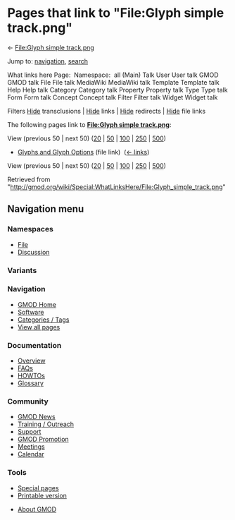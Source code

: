 <div id="mw-page-base" class="noprint">

</div>

<div id="mw-head-base" class="noprint">

</div>

<div id="content" class="mw-body" role="main">

<span id="top"></span>

<div id="mw-js-message" style="display:none;">

</div>



# <span dir="auto">Pages that link to "File:Glyph simple track.png"</span>

<div id="bodyContent">

<div id="contentSub">

← [File:Glyph simple
track.png](/wiki/File:Glyph_simple_track.png "File:Glyph simple track.png")

</div>

<div id="jump-to-nav" class="mw-jump">

Jump to: [navigation](#mw-navigation), [search](#p-search)

</div>

<div id="mw-content-text">

What links here Page:  Namespace:  all (Main) Talk User User talk GMOD
GMOD talk File File talk MediaWiki MediaWiki talk Template Template talk
Help Help talk Category Category talk Property Property talk Type Type
talk Form Form talk Concept Concept talk Filter Filter talk Widget
Widget talk

Filters
[Hide](/mediawiki/index.php?title=Special:WhatLinksHere/File:Glyph_simple_track.png&hidetrans=1 "Special:WhatLinksHere/File:Glyph simple track.png")
transclusions \|
[Hide](/mediawiki/index.php?title=Special:WhatLinksHere/File:Glyph_simple_track.png&hidelinks=1 "Special:WhatLinksHere/File:Glyph simple track.png")
links \|
[Hide](/mediawiki/index.php?title=Special:WhatLinksHere/File:Glyph_simple_track.png&hideredirs=1 "Special:WhatLinksHere/File:Glyph simple track.png")
redirects \|
[Hide](/mediawiki/index.php?title=Special:WhatLinksHere/File:Glyph_simple_track.png&hideimages=1 "Special:WhatLinksHere/File:Glyph simple track.png")
file links

The following pages link to **[File:Glyph simple
track.png](/wiki/File:Glyph_simple_track.png "File:Glyph simple track.png")**:

View (previous 50 \| next 50)
([20](/mediawiki/index.php?title=Special:WhatLinksHere/File:Glyph_simple_track.png&limit=20 "Special:WhatLinksHere/File:Glyph simple track.png")
\|
[50](/mediawiki/index.php?title=Special:WhatLinksHere/File:Glyph_simple_track.png&limit=50 "Special:WhatLinksHere/File:Glyph simple track.png")
\|
[100](/mediawiki/index.php?title=Special:WhatLinksHere/File:Glyph_simple_track.png&limit=100 "Special:WhatLinksHere/File:Glyph simple track.png")
\|
[250](/mediawiki/index.php?title=Special:WhatLinksHere/File:Glyph_simple_track.png&limit=250 "Special:WhatLinksHere/File:Glyph simple track.png")
\|
[500](/mediawiki/index.php?title=Special:WhatLinksHere/File:Glyph_simple_track.png&limit=500 "Special:WhatLinksHere/File:Glyph simple track.png"))

- [Glyphs and Glyph
  Options](/wiki/Glyphs_and_Glyph_Options "Glyphs and Glyph Options")
  (file link) ‎ <span class="mw-whatlinkshere-tools">([←
  links](/mediawiki/index.php?title=Special:WhatLinksHere&target=Glyphs+and+Glyph+Options "Special:WhatLinksHere"))</span>

View (previous 50 \| next 50)
([20](/mediawiki/index.php?title=Special:WhatLinksHere/File:Glyph_simple_track.png&limit=20 "Special:WhatLinksHere/File:Glyph simple track.png")
\|
[50](/mediawiki/index.php?title=Special:WhatLinksHere/File:Glyph_simple_track.png&limit=50 "Special:WhatLinksHere/File:Glyph simple track.png")
\|
[100](/mediawiki/index.php?title=Special:WhatLinksHere/File:Glyph_simple_track.png&limit=100 "Special:WhatLinksHere/File:Glyph simple track.png")
\|
[250](/mediawiki/index.php?title=Special:WhatLinksHere/File:Glyph_simple_track.png&limit=250 "Special:WhatLinksHere/File:Glyph simple track.png")
\|
[500](/mediawiki/index.php?title=Special:WhatLinksHere/File:Glyph_simple_track.png&limit=500 "Special:WhatLinksHere/File:Glyph simple track.png"))

</div>

<div class="printfooter">

Retrieved from
"<http://gmod.org/wiki/Special:WhatLinksHere/File:Glyph_simple_track.png>"

</div>

<div id="catlinks" class="catlinks catlinks-allhidden">

</div>

<div class="visualClear">

</div>

</div>

</div>

<div id="mw-navigation">

## Navigation menu

<div id="mw-head">



<div id="left-navigation">

<div id="p-namespaces" class="vectorTabs" role="navigation"
aria-labelledby="p-namespaces-label">

### Namespaces

- <span id="ca-nstab-image"><a href="/wiki/File:Glyph_simple_track.png" accesskey="c"
  title="View the file page [c]">File</a></span>
- <span id="ca-talk"><a
  href="/mediawiki/index.php?title=File_talk:Glyph_simple_track.png&amp;action=edit&amp;redlink=1"
  accesskey="t"
  title="Discussion about the content page [t]">Discussion</a></span>

</div>

<div id="p-variants" class="vectorMenu emptyPortlet" role="navigation"
aria-labelledby="p-variants-label">

### 

### Variants[](#)

<div class="menu">

</div>

</div>

</div>





</div>

</div>

</div>

<div id="mw-panel">

<div id="p-logo" role="banner">

<a href="/wiki/Main_Page"
style="background-image: url(http://gmod.org/images/GMOD-cogs.png);"
title="Visit the main page"></a>

</div>

<div id="p-Navigation" class="portal" role="navigation"
aria-labelledby="p-Navigation-label">

### Navigation

<div class="body">

- <span id="n-GMOD-Home">[GMOD Home](/wiki/Main_Page)</span>
- <span id="n-Software">[Software](/wiki/GMOD_Components)</span>
- <span id="n-Categories-.2F-Tags">[Categories /
  Tags](/wiki/Categories)</span>
- <span id="n-View-all-pages">[View all
  pages](/wiki/Special:AllPages)</span>

</div>

</div>

<div id="p-Documentation" class="portal" role="navigation"
aria-labelledby="p-Documentation-label">

### Documentation

<div class="body">

- <span id="n-Overview">[Overview](/wiki/Overview)</span>
- <span id="n-FAQs">[FAQs](/wiki/Category:FAQ)</span>
- <span id="n-HOWTOs">[HOWTOs](/wiki/Category:HOWTO)</span>
- <span id="n-Glossary">[Glossary](/wiki/Glossary)</span>

</div>

</div>

<div id="p-Community" class="portal" role="navigation"
aria-labelledby="p-Community-label">

### Community

<div class="body">

- <span id="n-GMOD-News">[GMOD News](/wiki/GMOD_News)</span>
- <span id="n-Training-.2F-Outreach">[Training /
  Outreach](/wiki/Training_and_Outreach)</span>
- <span id="n-Support">[Support](/wiki/Support)</span>
- <span id="n-GMOD-Promotion">[GMOD
  Promotion](/wiki/GMOD_Promotion)</span>
- <span id="n-Meetings">[Meetings](/wiki/Meetings)</span>
- <span id="n-Calendar">[Calendar](/wiki/Calendar)</span>

</div>

</div>

<div id="p-tb" class="portal" role="navigation"
aria-labelledby="p-tb-label">

### Tools

<div class="body">

- <span id="t-specialpages"><a href="/wiki/Special:SpecialPages" accesskey="q"
  title="A list of all special pages [q]">Special pages</a></span>
- <span id="t-print"><a
  href="/mediawiki/index.php?title=Special:WhatLinksHere/File:Glyph_simple_track.png&amp;printable=yes"
  rel="alternate" accesskey="p"
  title="Printable version of this page [p]">Printable version</a></span>

</div>

</div>

</div>

</div>

<div id="footer" role="contentinfo">

- <span id="footer-places-about">[About
  GMOD](/wiki/GMOD:About "GMOD:About")</span>

<!-- -->






</div>
